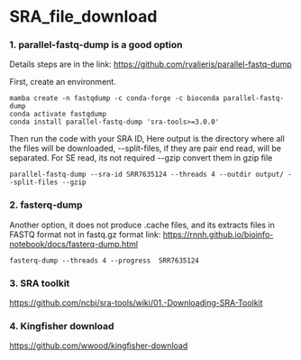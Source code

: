# SRA_file_download


### 1. parallel-fastq-dump is a good option 

Details steps are in the link:
https://github.com/rvalieris/parallel-fastq-dump

First, create an environment.
```
mamba create -n fastqdump -c conda-forge -c bioconda parallel-fastq-dump
conda activate fastqdump
conda install parallel-fastq-dump 'sra-tools>=3.0.0'
```

Then run the code with your SRA ID, Here output is the directory where all the files will be downloaded,
--split-files, if they are pair end read, will be separated. For SE read, its not required
--gzip convert them in gzip file

```
parallel-fastq-dump --sra-id SRR7635124 --threads 4 --outdir output/ --split-files --gzip
```
### 2. fasterq-dump 
Another option, it does not produce .cache files, and its extracts files in FASTQ format not in fastq.gz format
link: https://rnnh.github.io/bioinfo-notebook/docs/fasterq-dump.html

```
fasterq-dump --threads 4 --progress  SRR7635124
```


### 3. SRA toolkit

https://github.com/ncbi/sra-tools/wiki/01.-Downloading-SRA-Toolkit 


### 4. Kingfisher download

https://github.com/wwood/kingfisher-download
